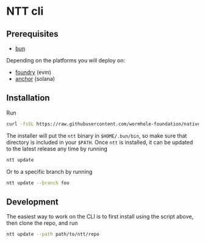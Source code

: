 # NTT cli

## Prerequisites

- [bun](https://bun.sh/docs/installation)

Depending on the platforms you will deploy on:
- [foundry](https://book.getfoundry.sh/) (evm)
- [anchor](https://book.anchor-lang.com/getting_started/installation.html) (solana)

## Installation

Run

``` bash
curl -fsSL https://raw.githubusercontent.com/wormhole-foundation/native-token-transfers/main/cli/install.sh | bash
```

The installer will put the `ntt` binary in `$HOME/.bun/bin`, so make sure that directory is included in your `$PATH`. Once `ntt` is installed, it can be updated to the latest release any time by running

``` bash
ntt update
```

Or to a specific branch by running

``` bash
ntt update --branch foo
```

## Development

The easiest way to work on the CLI is to first install using the script above, then clone the repo, and run

``` bash
ntt update --path path/to/ntt/repo
```

